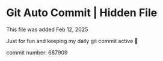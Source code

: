 # Git Auto Commit | Hidden File

This file was added Feb 12, 2025

Just for fun and keeping my daily git commit active 🤪

commit number: 687909
